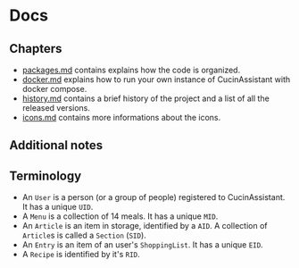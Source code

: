 # Docs

## Chapters

- [packages.md](packages.md) contains explains how the code is organized.
- [docker.md](docker.md) explains how to run your own instance of CucinAssistant
  with docker compose.
- [history.md](history.md) contains a brief history of the project and a list
  of all the released versions.
- [icons.md](icons.md) contains more informations about the icons.

## Additional notes

## Terminology

- An `User` is a person (or a group of people) registered to CucinAssistant.
  It has a unique `UID`.
- A `Menu` is a collection of 14 meals. It has a unique `MID`.
- An `Article` is an item in storage, identified by a `AID`.
  A collection of `Article`s is called a `Section` (`SID`).
- An `Entry` is an item of an user's `ShoppingList`. It has a unique `EID`.
- A `Recipe` is identified by it's `RID`.
